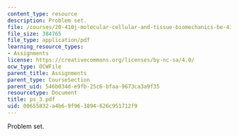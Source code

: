 ```yaml
---
content_type: resource
description: Problem set.
file: /courses/20-410j-molecular-cellular-and-tissue-biomechanics-be-410j-spring-2003/00655832a4b69f963894626c951712f9_ps_3.pdf
file_size: 384765
file_type: application/pdf
learning_resource_types:
- Assignments
license: https://creativecommons.org/licenses/by-nc-sa/4.0/
ocw_type: OCWFile
parent_title: Assignments
parent_type: CourseSection
parent_uid: 546b034d-e9fb-25c6-bfaa-9673ca3a9f35
resourcetype: Document
title: ps_3.pdf
uid: 00655832-a4b6-9f96-3894-626c951712f9
---
```

Problem set.